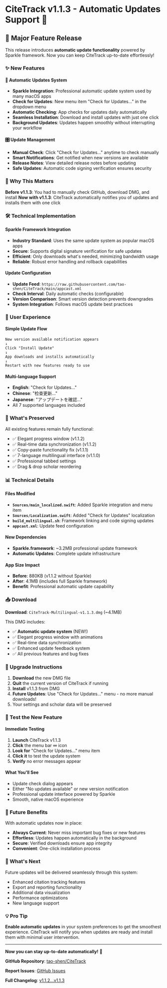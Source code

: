 # CiteTrack v1.1.3 - Automatic Updates Support 🔄

## 🚀 Major Feature Release

This release introduces **automatic update functionality** powered by Sparkle framework. Now you can keep CiteTrack up-to-date effortlessly!

### ✨ New Features

#### 🔄 Automatic Updates System
- **Sparkle Integration**: Professional automatic update system used by many macOS apps
- **Check for Updates**: New menu item "Check for Updates..." in the dropdown menu
- **Automatic Checking**: App checks for updates daily automatically
- **Seamless Installation**: Download and install updates with just one click
- **Background Updates**: Updates happen smoothly without interrupting your workflow

#### 🎛️ Update Management
- **Manual Check**: Click "Check for Updates..." anytime to check manually
- **Smart Notifications**: Get notified when new versions are available
- **Release Notes**: View detailed release notes before updating
- **Safe Updates**: Automatic code signing verification ensures security

### 🎯 Why This Matters

**Before v1.1.3**: You had to manually check GitHub, download DMG, and install
**Now with v1.1.3**: CiteTrack automatically notifies you of updates and installs them with one click

### 🛠️ Technical Implementation

#### Sparkle Framework Integration
- **Industry Standard**: Uses the same update system as popular macOS apps
- **Secure**: Supports digital signature verification for safe updates
- **Efficient**: Only downloads what's needed, minimizing bandwidth usage
- **Reliable**: Robust error handling and rollback capabilities

#### Update Configuration
- **Update Feed**: `https://raw.githubusercontent.com/tao-shen/CiteTrack/main/appcast.xml`
- **Check Interval**: Daily automatic checks (configurable)
- **Version Comparison**: Smart version detection prevents downgrades
- **System Integration**: Follows macOS update best practices

### 📱 User Experience

#### Simple Update Flow
```
New version available notification appears
↓
Click "Install Update" 
↓
App downloads and installs automatically
↓
Restart with new features ready to use
```

#### Multi-language Support
- **English**: "Check for Updates..."
- **Chinese**: "检查更新..."
- **Japanese**: "アップデートを確認..."
- All 7 supported languages included

### 🔄 What's Preserved

All existing features remain fully functional:
- ✅ Elegant progress window (v1.1.2)
- ✅ Real-time data synchronization (v1.1.2)
- ✅ Copy-paste functionality fix (v1.1.1)
- ✅ 7-language multilingual interface (v1.1.0)
- ✅ Professional tabbed settings
- ✅ Drag & drop scholar reordering

### 📊 Technical Details

#### Files Modified
- **`Sources/main_localized.swift`**: Added Sparkle integration and menu item
- **`Sources/Localization.swift`**: Added "Check for Updates" localization
- **`build_multilingual.sh`**: Framework linking and code signing updates
- **`appcast.xml`**: Update feed configuration

#### New Dependencies
- **Sparkle.framework**: ~3.2MB professional update framework
- **Automatic Updates**: Complete update infrastructure

#### App Size Impact
- **Before**: 880KB (v1.1.2 without Sparkle)
- **After**: 4.1MB (includes full Sparkle framework)
- **Benefit**: Professional automatic update capability

### 📥 Download

**Download**: `CiteTrack-Multilingual-v1.1.3.dmg` (~4.1MB)

This DMG includes:
- ✅ **Automatic update system** (NEW!)
- ✅ Elegant progress window with animations
- ✅ Real-time data synchronization
- ✅ Enhanced update feedback system
- ✅ All previous features and bug fixes

### 🚀 Upgrade Instructions

1. **Download** the new DMG file
2. **Quit** the current version of CiteTrack if running
3. **Install** v1.1.3 from DMG
4. **Future Updates**: Use "Check for Updates..." menu - no more manual downloads!
5. Your settings and scholar data will be preserved

### 🧪 Test the New Feature

#### Immediate Testing
1. **Launch** CiteTrack v1.1.3
2. **Click** the menu bar ∞ icon
3. **Look for** "Check for Updates..." menu item
4. **Click it** to test the update system
5. **Verify** no error messages appear

#### What You'll See
- Update check dialog appears
- Either "No updates available" or new version notification
- Professional update interface powered by Sparkle
- Smooth, native macOS experience

### 🎯 Future Benefits

With automatic updates now in place:
- **Always Current**: Never miss important bug fixes or new features
- **Effortless**: Updates happen automatically in the background
- **Secure**: Verified downloads ensure app integrity
- **Convenient**: One-click installation process

### 🔮 What's Next

Future updates will be delivered seamlessly through this system:
- Enhanced citation tracking features
- Export and reporting functionality
- Additional data visualization
- Performance optimizations
- New language support

### 💡 Pro Tip

**Enable automatic updates** in your system preferences to get the smoothest experience. CiteTrack will notify you when updates are ready and install them with minimal user intervention.

---

**Now you can stay up-to-date automatically!** 🎉

**GitHub Repository**: [tao-shen/CiteTrack](https://github.com/tao-shen/CiteTrack)

**Report Issues**: [GitHub Issues](https://github.com/tao-shen/CiteTrack/issues)

**Full Changelog**: [v1.1.2...v1.1.3](https://github.com/tao-shen/CiteTrack/compare/v1.1.2...v1.1.3) 